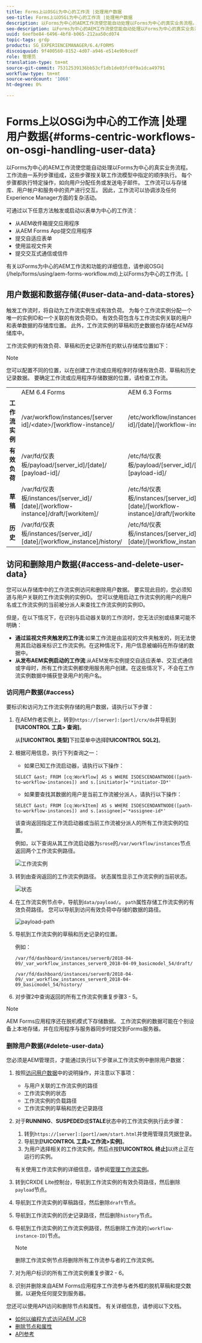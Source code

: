 ```yaml
---
title: Forms上以OSGi为中心的工作流 |处理用户数据
seo-title: Forms上以OSGi为中心的工作流 |处理用户数据
description: 以Forms为中心的AEM工作流使您能自动处理以Forms为中心的真实业务流程。 深入了解用户数据和数据存储。 了解如何访问和删除用户数据。
seo-description: 以Forms为中心的AEM工作流使您能自动处理以Forms为中心的真实业务流程。 深入了解用户数据和数据存储。 了解如何访问和删除用户数据。
uuid: 6eefbe84-6496-4bf8-b065-212aa50cd074
topic-tags: grdp
products: SG_EXPERIENCEMANAGER/6.4/FORMS
discoiquuid: 9f400560-8152-4d07-a946-e514e9b9cedf
role: 管理员
translation-type: tm+mt
source-git-commit: 75312539136bb53cf1db1de03fc0f9a1dca49791
workflow-type: tm+mt
source-wordcount: '1068'
ht-degree: 0%

---
```



# Forms上以OSGi为中心的工作流 |处理用户数据{#forms-centric-workflows-on-osgi-handling-user-data}

以Forms为中心的AEM工作流使您能自动处理以Forms为中心的真实业务流程。 工作流由一系列步骤组成，这些步骤按关联工作流模型中指定的顺序执行。 每个步骤都执行特定操作，如向用户分配任务或发送电子邮件。 工作流可以与存储库、用户帐户和服务中的资产进行交互。 因此，工作流可以协调涉及任何Experience Manager方面的复杂活动。

可通过以下任意方法触发或启动以表单为中心的工作流：

* 从AEM收件箱提交应用程序
* 从AEM Forms App提交应用程序
* 提交自适应表单
* 使用监视文件夹
* 提交交互式通信或信件

有关以Forms为中心的AEM工作流和功能的详细信息，请参阅OSGi](/help/forms/using/aem-forms-workflow.md)上以Forms为中心的工作流。[

## 用户数据和数据存储{#user-data-and-data-stores}

触发工作流时，将自动为工作流实例生成有效负荷。 为每个工作流实例分配一个唯一的实例ID和一个关联的有效负荷ID。 有效负荷包含与工作流实例关联的用户和表单数据的存储库位置。 此外，工作流实例的草稿和历史数据也存储在AEM存储库中。

工作流实例的有效负荷、草稿和历史记录所在的默认存储库位置如下：

>[!NOTE]
>
>您可以配置不同的位置，以在创建工作流或应用程序时存储有效负荷、草稿和历史记录数据。 要确定工作流或应用程序存储数据的位置，请检查工作流。

<table> 
 <tbody> 
  <tr> 
   <td> </td> 
   <td>AEM 6.4 Forms</td> 
   <td>AEM 6.3 Forms</td> 
  </tr> 
  <tr> 
   <td><strong>工作流<br />实例</strong></td> 
   <td>/var/workflow/instances/[server id]/&lt;date&gt;/[workflow-instance]/</td> 
   <td>/etc/workflow/instances/[server id]/[date]/[workflow-instance]/</td> 
  </tr> 
  <tr> 
   <td><strong>有效负荷</strong></td> 
   <td>/var/fd/仪表板/payload/[server_id]/[date]/<br /> [payload-id]/</td> 
   <td>/etc/fd/仪表板/payload/[server_id]/[date]/<br /> [payload-id]/</td> 
  </tr> 
  <tr> 
   <td><strong>草稿</strong></td> 
   <td>/var/fd/仪表板/instances/[server_id]/<br /> [date]/[workflow-instance]/draft/[workitem]/</td> 
   <td>/etc/fd/仪表板/instances/[server_id]/<br /> [date]/[workflow-instance]/draft/[workitem]/</td> 
  </tr> 
  <tr> 
   <td><strong>历史</strong></td> 
   <td>/var/fd/仪表板/instances/[server_id]/<br /> [date]/[workflow_instance]/history/</td> 
   <td>/etc/fd/仪表板/instances/[server_id]/<br /> [date]/[workflow_instance]/history/</td> 
  </tr> 
 </tbody> 
</table>

## 访问和删除用户数据{#access-and-delete-user-data}

您可以从存储库中的工作流实例访问和删除用户数据。 要实现此目的，您必须知道与用户关联的工作流实例的实例ID。 您可以使用启动工作流实例的用户的用户名或工作流实例的当前被分派人来查找工作流实例的实例ID。

但是，在以下情况下，在识别与启动器关联的工作流时，您无法识别或结果可能不明确：

* **通过监视文件夹触发的工作流**:如果工作流是由监视的文件夹触发的，则无法使用其启动器来标识工作流实例。在这种情况下，用户信息被编码在所存储的数据中。
* **从发布AEM实例启动的工作流**:从AEM发布实例提交自适应表单、交互式通信或字母时，所有工作流实例都使用服务用户创建。在这些情况下，不会在工作流实例数据中捕获登录用户的用户名。

### 访问用户数据{#access}

要标识和访问为工作流实例存储的用户数据，请执行以下步骤：

1. 在AEM作者实例上，转到`https://[server]:[port]/crx/de`并导航到&#x200B;**[!UICONTROL 工具> 查询]**。

   从&#x200B;**[!UICONTROL 类型]**&#x200B;下拉菜单中选择&#x200B;**[!UICONTROL SQL2]**。

1. 根据可用信息，执行下列查询之一：

   * 如果已知工作流启动器，请执行以下操作：

   `SELECT &ast; FROM [cq:Workflow] AS s WHERE ISDESCENDANTNODE([path-to-workflow-instances]) and s.[initiator]='*initiator-ID*'`

   * 如果要查找其数据的用户是当前工作流被分派人，请执行以下操作：

   `SELECT &ast; FROM [cq:WorkItem] AS s WHERE ISDESCENDANTNODE([path-to-workflow-instances]) and s.[assignee]='*assignee-id*'`

   该查询返回指定工作流启动器或当前工作流被分派人的所有工作流实例的位置。

   例如，以下查询从其工作流启动器为`srose`的`/var/workflow/instances`节点返回两个工作流实例路径。

   ![工作流实例](assets/workflow-instance.png)

1. 转到由查询返回的工作流实例路径。 状态属性显示工作流实例的当前状态。

   ![状态](assets/status.png)

1. 在工作流实例节点中，导航到`data/payload/`。 `path`属性存储工作流实例的有效负荷路径。 您可以导航到访问有效负荷中存储的数据的路径。

   ![payload-path](assets/payload-path.png)

1. 导航到工作流实例的草稿和历史记录的位置。

   例如：

   `/var/fd/dashboard/instances/server0/2018-04-09/_var_workflow_instances_server0_2018-04-09_basicmodel_54/draft/`

   `/var/fd/dashboard/instances/server0/2018-04-09/_var_workflow_instances_server0_2018-04-09_basicmodel_54/history/`

1. 对步骤2中查询返回的所有工作流实例重复步骤3 - 5。

>[!NOTE]
>
>AEM Forms应用程序还在脱机模式下存储数据。 工作流实例的数据可能在个别设备上本地存储，并在应用程序与服务器同步时提交到Forms服务器。

### 删除用户数据{#delete-user-data}

您必须是AEM管理员，才能通过执行以下步骤从工作流实例中删除用户数据：

1. 按照[访问用户数据](/help/forms/using/forms-workflow-osgi-handling-user-data.md#access)中的说明操作，并注意以下事项：

   * 与用户关联的工作流实例的路径
   * 工作流实例的状态
   * 工作流实例的负载路径
   * 工作流实例的草稿和历史记录路径

1. 对于&#x200B;**RUNNING**、**SUSPEDED**&#x200B;或&#x200B;**STALE**&#x200B;状态中的工作流实例执行此步骤：

   1. 转到`https://[server]:[port]/aem/start.html`并使用管理员凭据登录。
   1. 导航到&#x200B;**[!UICONTROL 工具>工作流>实例]**。
   1. 为用户选择相关的工作流实例，然后点按&#x200B;**[!UICONTROL 终止]**&#x200B;以终止正在运行的实例。

   有关使用工作流实例的详细信息，请参阅[管理工作流实例](/help/sites-administering/workflows-administering.md)。

1. 转到CRXDE Lite控制台，导航到工作流实例的有效负荷路径，然后删除`payload`节点。
1. 导航到工作流实例的草稿路径，然后删除`draft`节点。
1. 导航到工作流实例的历史记录路径，然后删除`history`节点。
1. 导航到工作流实例的工作流实例路径，然后删除工作流的`[workflow-instance-ID]`节点。

   >[!NOTE]
   >
   >删除工作流实例节点将删除所有工作流参与者的工作流实例。

1. 对为用户标识的所有工作流实例重复步骤2 - 6。
1. 识别并删除来自AEM Forms应用程序工作流参与者外框的脱机草稿和提交数据，以避免任何提交到服务器。

您还可以使用API访问和删除节点和属性。 有关详细信息，请参阅以下文档。

* [如何以编程方式访问AEM JCR](/help/sites-developing/access-jcr.md)
* [删除节点和属性](https://docs.adobe.com/docs/en/spec/jcr/2.0/10_Writing.html#10.9%20Removing%20Nodes%20and%20Properties)
* [API参考](https://helpx.adobe.com/experience-manager/6-3/sites-developing/reference-materials/javadoc/overview-summary.html)

